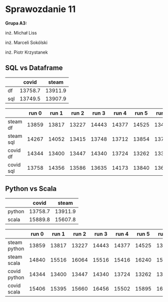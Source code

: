 # Sprawozdanie 11

**Grupa A3:**

inż. Michał Liss

inż. Marceli Sokólski

inż. Piotr Krzystanek

## SQL vs Dataframe

|     | covid   | steam   |
| --- | ------- | ------- |
| df  | 13758.7 | 13911.9 |
| sql | 13749.5 | 13907.9 |


|           | run 0 | run 1 | run 2 | run 3 | run 4 | run 5 | run 6 | run 7 | run 8 | run 9 |
| --------- | ----- | ----- | ----- | ----- | ----- | ----- | ----- | ----- | ----- | ----- |
| steam df  | 13859 | 13817 | 13227 | 14443 | 14377 | 14525 | 13436 | 13964 | 13672 | 13799 |
| steam sql | 14267 | 14052 | 13415 | 13748 | 13712 | 13854 | 13764 | 13811 | 14529 | 13927 |
| covid df  | 14344 | 13400 | 13447 | 14340 | 13724 | 13262 | 13354 | 14398 | 13666 | 13652 |
| covid sql | 13758 | 14356 | 13586 | 13635 | 14173 | 13840 | 13625 | 13180 | 14037 | 13305 |

## Python vs Scala

|        | covid   | steam   |
| ------ | ------- | ------- |
| python | 13758.7 | 13911.9 |
| scala  | 15889.8 | 15607.8 |

|              | run 0 | run 1 | run 2 | run 3 | run 4 | run 5 | run 6 | run 7 | run 8 | run 9 |
| ------------ | ----- | ----- | ----- | ----- | ----- | ----- | ----- | ----- | ----- | ----- |
| steam python | 13859 | 13817 | 13227 | 14443 | 14377 | 14525 | 13436 | 13964 | 13672 | 13799 |
| steam  scala | 14840 | 15516 | 16064 | 15516 | 15416 | 16240 | 15695 | 16246 | 15082 | 15463 |
| covid python | 14344 | 13400 | 13447 | 14340 | 13724 | 13262 | 13354 | 14398 | 13666 | 13652 |
| covid  scala | 15406 | 15395 | 15660 | 16456 | 15502 | 15895 | 16574 | 16308 | 15907 | 15795 |